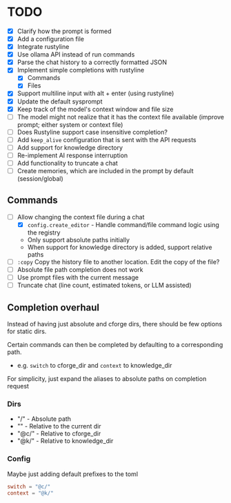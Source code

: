 # TODO

- [x] Clarify how the prompt is formed
- [x] Add a configuration file
- [x] Integrate rustyline
- [x] Use ollama API instead of run commands
- [x] Parse the chat history to a correctly formatted JSON
- [x] Implement simple completions with rustyline
    - [x] Commands
    - [x] Files
- [x] Support multiline input with alt + enter (using rustyline)
- [x] Update the default sysprompt
- [x] Keep track of the model's context window and file size
- [ ] The model might not realize that it has the context file available (improve prompt; either system or context file)
- [ ] Does Rustyline support case insensitive completion?
- [ ] Add `keep_alive` configuration that is sent with the API requests
- [ ] Add support for knowledge directory
- [ ] Re-implement AI response interruption
- [ ] Add functionality to truncate a chat
- [ ] Create memories, which are included in the prompt by default (session/global)

## Commands

- [ ] Allow changing the context file during a chat
    - [x] `config.create_editor` - Handle command/file command logic using the registry
    - Only support absolute paths initially
    - When support for knowledge directory is added, support relative paths
- [ ] `:copy` Copy the history file to another location. Edit the copy of the file?
- [ ] Absolute file path completion does not work
- [ ] Use prompt files with the current message
- [ ] Truncate chat (line count, estimated tokens, or LLM assisted)

## Completion overhaul

Instead of having just absolute and cforge dirs, there should be few options for static dirs.

Certain commands can then be completed by defaulting to a corresponding path.
* e.g. `switch` to cforge_dir and `context` to knowledge_dir

For simplicity, just expand the aliases to absolute paths on completion request

### Dirs
* "/" - Absolute path
* "" - Relative to the current dir
* "@c/" - Relative to cforge_dir
* "@k/" - Relative to knowledge_dir

### Config
Maybe just adding default prefixes to the toml

```toml
switch = "@c/"
context = "@k/"
```

